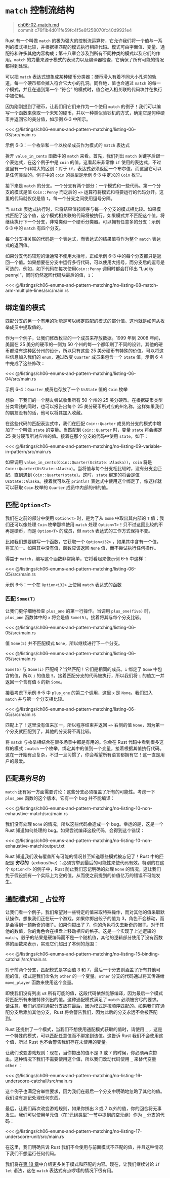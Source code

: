 # `match` 控制流结构

> [ch06-02-match.md](https://github.com/rust-lang/book/blob/main/src/ch06-02-match.md)
> <br>
> commit c76f1b4d011fe59fc4f5e6f258070fc40d9921e4

Rust 有一个叫做 `match` 的极为强大的控制流运算符，它允许我们将一个值与一系列的模式相比较，并根据相匹配的模式执行相应代码。模式可由字面值、变量、通配符和许多其他内容构成；第十八章会涉及到所有不同种类的模式以及它们的作用。`match` 的力量来源于模式的表现力以及编译器检查，它确保了所有可能的情况都得到处理。

可以把 `match` 表达式想象成某种硬币分类器：硬币滑入有着不同大小孔洞的轨道，每一个硬币都会掉入符合它大小的孔洞。同样地，值也会通过 `match` 的每一个模式，并且在遇到第一个 “符合” 的模式时，值会进入相关联的代码块并在执行中被使用。

因为刚刚提到了硬币，让我们用它们来作为一个使用 `match` 的例子！我们可以编写一个函数来获取一个未知的硬币，并以一种类似验钞机的方式，确定它是何种硬币并返回它的美分值，如示例 6-3 中所示。

<<< @/listings/ch06-enums-and-pattern-matching/listing-06-03/src/main.rs

<span class="caption">示例 6-3：一个枚举和一个以枚举成员作为模式的 `match` 表达式</span>

拆开 `value_in_cents` 函数中的 `match` 来看。首先，我们列出 `match` 关键字后跟一个表达式，在这个例子中是 `coin` 的值。这看起来非常像 `if` 使用的表达式，不过这里有一个非常大的区别：对于 `if`，表达式必须返回一个布尔值，而这里它可以是任何类型的。例子中的 `coin` 的类型是示例 6-3 中定义的 `Coin` 枚举。

接下来是 `match` 的分支。一个分支有两个部分：一个模式和一些代码。第一个分支的模式是值 `Coin::Penny` 而之后的 `=>` 运算符将模式和将要运行的代码分开。这里的代码就仅仅是值 `1`。每一个分支之间使用逗号分隔。

当 `match` 表达式执行时，它将结果值按顺序与每一个分支的模式相比较。如果模式匹配了这个值，这个模式相关联的代码将被执行。如果模式并不匹配这个值，将继续执行下一个分支，非常类似一个硬币分类器。可以拥有任意多的分支：示例 6-3 中的 `match` 有四个分支。

每个分支相关联的代码是一个表达式，而表达式的结果值将作为整个 `match` 表达式的返回值。

如果分支代码较短的话通常不使用大括号，正如示例 6-3 中的每个分支都只是返回一个值。如果想要在分支中运行多行代码，可以使用大括号，而分支后的逗号是可选的。例如，如下代码在每次使用`Coin::Penny` 调用时都会打印出 “Lucky penny!”，同时仍然返回代码块最后的值，`1`：

<<< @/listings/ch06-enums-and-pattern-matching/no-listing-08-match-arm-multiple-lines/src/main.rs

## 绑定值的模式

匹配分支的另一个有用的功能是可以绑定匹配的模式的部分值。这也就是如何从枚举成员中提取值的。

作为一个例子，让我们修改枚举的一个成员来存放数据。1999 年到 2008 年间，美国在 25 美分的硬币的一侧为 50 个州的每一个都印刷了不同的设计。其他的硬币都没有这种区分州的设计，所以只有这些 25 美分硬币有特殊的价值。可以将这些信息加入我们的 `enum`，通过改变 `Quarter` 成员来包含一个 `State` 值，示例 6-4 中完成了这些修改：

<<< @/listings/ch06-enums-and-pattern-matching/listing-06-04/src/main.rs

<span class="caption">示例 6-4：`Quarter` 成员也存放了一个 `UsState` 值的 `Coin` 枚举</span>

想象一下我们的一个朋友尝试收集所有 50 个州的 25 美分硬币。在根据硬币类型分类零钱的同时，也可以报告出每个 25 美分硬币所对应的州名称，这样如果我们的朋友没有的话，他可以将其加入收藏。

在这些代码的匹配表达式中，我们在匹配 `Coin::Quarter` 成员的分支的模式中增加了一个叫做 `state` 的变量。当匹配到 `Coin::Quarter` 时，变量 `state` 将会绑定 25 美分硬币所对应州的值。接着在那个分支的代码中使用 `state`，如下：

<<< @/listings/ch06-enums-and-pattern-matching/no-listing-09-variable-in-pattern/src/main.rs

如果调用 `value_in_cents(Coin::Quarter(UsState::Alaska))`，`coin` 将是 `Coin::Quarter(UsState::Alaska)`。当将值与每个分支相比较时，没有分支会匹配，直到遇到 `Coin::Quarter(state)`。这时，`state` 绑定的将会是值 `UsState::Alaska`。接着就可以在 `println!` 表达式中使用这个绑定了，像这样就可以获取 `Coin` 枚举的 `Quarter` 成员中内部的州的值。

## 匹配 `Option<T>`

我们在之前的部分中使用 `Option<T>` 时，是为了从 `Some` 中取出其内部的 `T` 值；我们还可以像处理 `Coin` 枚举那样使用 `match` 处理 `Option<T>`！只不过这回比较的不再是硬币，而是 `Option<T>` 的成员，但 `match` 表达式的工作方式保持不变。

比如我们想要编写一个函数，它获取一个 `Option<i32>` ，如果其中含有一个值，将其加一。如果其中没有值，函数应该返回 `None` 值，而不尝试执行任何操作。

得益于 `match`，编写这个函数非常简单，它将看起来像示例 6-5 中这样：

<<< @/listings/ch06-enums-and-pattern-matching/listing-06-05/src/main.rs

<span class="caption">示例 6-5：一个在 `Option<i32>` 上使用 `match` 表达式的函数</span>

### 匹配 `Some(T)`

让我们更仔细地检查 `plus_one` 的第一行操作。当调用 `plus_one(five)` 时，`plus_one` 函数体中的 `x` 将会是值 `Some(5)`。接着将其与每个分支比较。

<<< @/listings/ch06-enums-and-pattern-matching/listing-06-05/src/main.rs

值 `Some(5)` 并不匹配模式 `None`，所以继续进行下一个分支。

<<< @/listings/ch06-enums-and-pattern-matching/listing-06-05/src/main.rs

`Some(5)` 与 `Some(i)` 匹配吗？当然匹配！它们是相同的成员。`i` 绑定了 `Some` 中包含的值，所以 `i` 的值是 `5`。接着匹配分支的代码被执行，所以我们将 `i` 的值加一并返回一个含有值 `6` 的新 `Some`。

接着考虑下示例 6-5 中 `plus_one` 的第二个调用，这里 `x` 是 `None`。我们进入 `match` 并与第一个分支相比较。

<<< @/listings/ch06-enums-and-pattern-matching/listing-06-05/src/main.rs

匹配上了！这里没有值来加一，所以程序结束并返回 `=>` 右侧的值 `None`，因为第一个分支就匹配到了，其他的分支将不再比较。

将 `match` 与枚举相结合在很多场景中都是有用的。你会在 Rust 代码中看到很多这样的模式：`match` 一个枚举，绑定其中的值到一个变量，接着根据其值执行代码。这在一开始有点复杂，不过一旦习惯了，你会希望所有语言都拥有它！这一直是用户的最爱。

## 匹配是穷尽的

`match` 还有另一方面需要讨论：这些分支必须覆盖了所有的可能性。考虑一下 `plus_one` 函数的这个版本，它有一个 bug 并不能编译：

<<< @/listings/ch06-enums-and-pattern-matching/no-listing-10-non-exhaustive-match/src/main.rs

我们没有处理 `None` 的情况，所以这些代码会造成一个 bug。幸运的是，这是一个 Rust 知道如何处理的 bug。如果尝试编译这段代码，会得到这个错误：

<<< @/listings/ch06-enums-and-pattern-matching/no-listing-10-non-exhaustive-match/output.txt

Rust 知道我们没有覆盖所有可能的情况甚至知道哪些模式被忘记了！Rust 中的匹配是 **穷尽的**（*exhaustive*）：必须穷举到最后的可能性来使代码有效。特别的在这个 `Option<T>` 的例子中，Rust 防止我们忘记明确的处理 `None` 的情况，这让我们免于假设拥有一个实际上为空的值，从而使之前提到的价值亿万的错误不可能发生。

## 通配模式和 `_` 占位符

让我们看一个例子，我们希望对一些特定的值采取特殊操作，而对其他的值采取默认操作。想象我们正在玩一个游戏，如果你掷出骰子的值为 3，角色不会移动，而是会得到一顶新奇的帽子。如果你掷出了 7，你的角色将失去新奇的帽子。对于其他的数值，你的角色会在棋盘上移动相应的格子。这是一个实现了上述逻辑的 `match`，骰子的结果是硬编码而不是一个随机值，其他的逻辑部分使用了没有函数体的函数来表示，实现它们超出了本例的范围：

<<< @/listings/ch06-enums-and-pattern-matching/no-listing-15-binding-catchall/src/main.rs

对于前两个分支，匹配模式是字面值 3 和 7，最后一个分支则涵盖了所有其他可能的值，模式是我们命名为 `other` 的一个变量。`other` 分支的代码通过将其传递给 `move_player` 函数来使用这个变量。

即使我们没有列出 `u8` 所有可能的值，这段代码依然能够编译，因为最后一个模式将匹配所有未被特殊列出的值。这种通配模式满足了 `match` 必须被穷尽的要求。请注意，我们必须将通配分支放在最后，因为模式是按顺序匹配的。如果我们在通配分支后添加其他分支，Rust 将会警告我们，因为此后的分支永远不会被匹配到。

Rust 还提供了一个模式，当我们不想使用通配模式获取的值时，请使用 `_` ，这是一个特殊的模式，可以匹配任意值而不绑定到该值。这告诉 Rust 我们不会使用这个值，所以 Rust 也不会警告我们存在未使用的变量。

让我们改变游戏规则：现在，当你掷出的值不是 3 或 7 的时候，你必须再次掷出。这种情况下我们不需要使用这个值，所以我们改动代码使用 `_` 来替代变量 `other` ：

<<< @/listings/ch06-enums-and-pattern-matching/no-listing-16-underscore-catchall/src/main.rs

这个例子也满足穷举性要求，因为我们在最后一个分支中明确地忽略了其他的值。我们没有忘记处理任何东西。

最后，让我们再次改变游戏规则，如果你掷出 3 或 7 以外的值，你的回合将无事发生。我们可以使用单元值（在[“元组类型”][tuples]<!-- ignore -->一节中提到的空元组）作为 `_` 分支的代码：

<<< @/listings/ch06-enums-and-pattern-matching/no-listing-17-underscore-unit/src/main.rs

在这里，我们明确告诉 Rust 我们不会使用与前面模式不匹配的值，并且这种情况下我们不想运行任何代码。

我们将在[第 18 章][ch18-00-patterns]<!-- ignore -->中介绍更多关于模式和匹配的内容。现在，让我们继续讨论 `if let` 语法，这在 `match` 表达式有点啰嗦的情况下很有用。

[tuples]: ch03-02-data-types.html#元组类型
[ch18-00-patterns]: ch18-00-patterns.html
